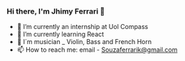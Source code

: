 ### Hi there, I'm Jhimy Ferrari 👋
- 🔭 I’m currently an internship at Uol Compass
- 🌱 I’m currently learning React
- 🎸 I´m musician _ Violin, Bass and French Horn
- 📫 How to reach me: email - Souzaferrarik@gmail.com

<!--
**JhimyFerrari/JhimyFerrari** is a ✨ _special_ ✨ repository because its `README.md` (this file) appears on your GitHub profile.

Here are some ideas to get you started:


-->
